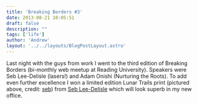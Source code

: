 ```yaml
---
title: 'Breaking Borders #3'
date: 2013-08-21 10:05:51
draft: false
description: ""
tags: ['life']
author: 'Andrew'
layout: '../../layouts/BlogPostLayout.astro'
---
```


Last night with the guys from work I went to the third edition of Breaking Borders (bi-monthly web meetup at Reading University). Speakers were Seb Lee-Delisle (lasers!) and Adam Onishi (Nurturing the Roots). To add even further excellence I won a limited edition Lunar Trails print (pictured above, credit: [seb](http://www.flickr.com/photos/sebleedelisle)) from [Seb Lee-Delisle](http://seb.ly/) which will look superb in my new office.
